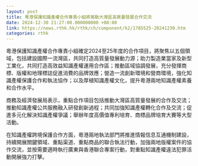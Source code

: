 ```yaml
---
layout: post
title: 粵港保護知識產權合作專責小組將推動大灣區高質量發展合作交流
date: 2024-12-30 21:27:00.000000000 +08:00
link: https://news.rthk.hk/rthk/ch/component/k2/1785525-20241230.htm
categories: rthk
---
```


粵港保護知識產權合作專責小組確定2024至25年度的合作項目，將聚焦以五個領域，包括建設國際一流灣區，共同打造高質量發展動力源；助力製造業當家及新型工業化，共同打造高效益知識產權運用合作區；推動區域協調發展，充分發揮商標、版權和地理標誌促進消費的品牌效應；營造一流創新環境和營商環境，強化知識產權保護合作和執法協作；以及厚植知識產權文化，提升粵港兩地知識產權素養和合作水平。
 
商務及經濟發展局表示，重點合作項目包括推動大灣區高質量發展的合作及交流；推動知識產權公共服務融入研發創新過程；共同加強知識產權轉化合作及交流；促進多元化解決知識產權爭議；舉辦年度高價值專利培育、商標品牌培育大賽等大型活動。
 
在知識產權跨境保護合作方面，粵港兩地執法部門將推進情報信息互通機制建設，持續開展關鍵領域、重點渠道、重點商品的聯合執法行動，加強兩地版權案件的協作交流，並按需要適時執行廣東與香港聯合專案行動，對重點知識產權違法犯罪活動開展強力打擊。
